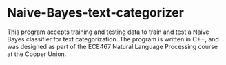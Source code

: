 # Naive-Bayes-text-categorizer
This program accepts training and testing data to train and test a Naive Bayes classifier for text categorization.
The program is written in C++, and was designed as part of the ECE467 Natural Language Processing course at the Cooper Union.
